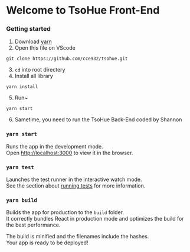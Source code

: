 # Welcome to TsoHue Front-End

### Getting started
1. Download [yarn](https://classic.yarnpkg.com/zh-Hant/docs/install/#windows-stable)
2. Open this file on VScode
```
git clone https://github.com/cce932/tsohue.git
```
3. `cd` into root directery
4. Install all library
```
yarn install
```
5. Run~
```
yarn start
```
6. Sametime, you need to run the TsoHue Back-End coded by Shannon

### `yarn start`

Runs the app in the development mode.\
Open [http://localhost:3000](http://localhost:3000) to view it in the browser.


### `yarn test`

Launches the test runner in the interactive watch mode.\
See the section about [running tests](https://facebook.github.io/create-react-app/docs/running-tests) for more information.

### `yarn build`

Builds the app for production to the `build` folder.\
It correctly bundles React in production mode and optimizes the build for the best performance.

The build is minified and the filenames include the hashes.\
Your app is ready to be deployed!



